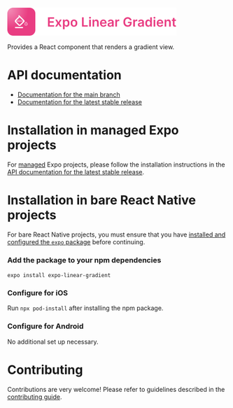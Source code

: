 <p>
  <a href="https://docs.expo.dev/versions/latest/sdk/linear-gradient/">
    <img
      src="../../.github/resources/expo-linear-gradient.svg"
      alt="expo-linear-gradient"
      height="64" />
  </a>
</p>

Provides a React component that renders a gradient view.

# API documentation

- [Documentation for the main branch](https://github.com/expo/expo/blob/main/docs/pages/versions/unversioned/sdk/linear-gradient.mdx)
- [Documentation for the latest stable release](https://docs.expo.dev/versions/latest/sdk/linear-gradient/)

# Installation in managed Expo projects

For [managed](https://docs.expo.dev/versions/latest/introduction/managed-vs-bare/) Expo projects, please follow the installation instructions in the [API documentation for the latest stable release](https://docs.expo.dev/versions/latest/sdk/linear-gradient/).

# Installation in bare React Native projects

For bare React Native projects, you must ensure that you have [installed and configured the `expo` package](https://docs.expo.dev/bare/installing-expo-modules/) before continuing.

### Add the package to your npm dependencies

```
expo install expo-linear-gradient
```

### Configure for iOS

Run `npx pod-install` after installing the npm package.

### Configure for Android

No additional set up necessary.

# Contributing

Contributions are very welcome! Please refer to guidelines described in the [contributing guide](https://github.com/expo/expo#contributing).
